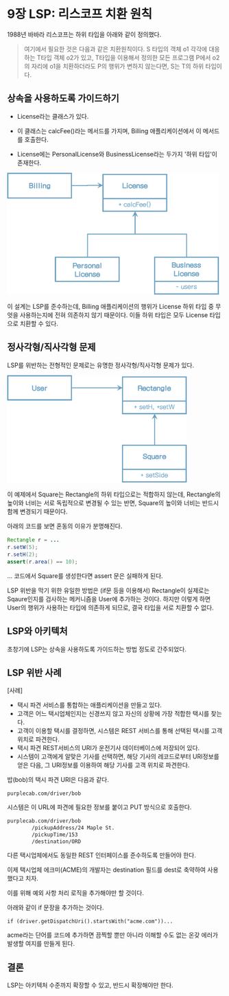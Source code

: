 # 9장 LSP: 리스코프 치환 원칙

1988년 바바라 리스코프는 하위 타입을 아래와 같이 정의했다.

> 여기에서 필요한 것은 다음과 같은 치환원칙이다. S 타입의 객체 o1 각각에 대응하는 T타입 객체 o2가 있고, T타입을 이용해서 정의한 모든 프로그램 P에서 o2의 자리에 o1을 치환하더라도 P의 행위가 변하지 않는다면, S는 T의 하위 타입이다.



## 상속을 사용하도록 가이드하기

* License라는 클래스가 있다.

* 이 클래스는 calcFee()라는 메서드를 가지며, Billing 애플리케이션에서 이 메서드를 호출한다.

* License에는 PersonalLicense와 BusinessLicense라는 두가지 '하위 타입'이 존재한다.



<img src="chapter-09.assets/image-20201217165646081.png" alt="image-20201217165646081" style="zoom:67%;" />



이 설계는 LSP를 준수하는데, Billing 애플리케이션의 행위가 License 하위 타입 중 무엇을 사용하는지에 전혀 의존하지 않기 때문이다. 이들 하위 타입은 모두 License 타입으로 치환할 수 있다.



## 정사각형/직사각형 문제

LSP를 위반하는 전형적인 문제로는 유명한 정사각형/직사각형 문제가 있다.

<img src="chapter-09.assets/image-20201217175801134.png" alt="image-20201217175801134" style="zoom:67%;" />



이 예제에서 Square는 Rectangle의 하위 타입으로는 적합하지 않는데, Rectangle의 높이와 너비는 서로 독립적으로 변경될 수 있는 반면, Square의 높이와 너비는 반드시 함께 변경되기 때문이다. 

아래의 코드를 보면 혼동의 이유가 분명해진다.

```java
Rectangle r = ...
r.setW(5);
r.setH(2);
assert(r.area() == 10);
```

... 코드에서 Square를 생성한다면 assert 문은 실패하게 된다.

LSP 위반을 막기 위한 유일한 방법은 (if문 등을 이용해서) Rectangle이 실제로는 Sqaure인지를 검사하는 메커니즘을 User에 추가하는 것이다.
하지만 이렇게 하면 User의 행위가 사용하는 타입에 의존하게 되므로, 결국 타입을 서로 치환할 수 없다.



## LSP와 아키텍처

초창기에 LSP는 상속을 사용하도록 가이드하는 방법 정도로 간주되었다.



## LSP 위반 사례

[사례]

* 택시 파견 서비스를 통합하는 애플리케이션을 만들고 있다.
* 고객은 어느 택시업체인지는 신경쓰지 않고 자신의 상황에 가장 적합한 택시를 찾는다.
* 고객이 이용할 택시를 결정하면, 시스템은 REST 서비스를 통해 선택된 택시를 고객 위치로 파견한다.
* 택시 파견 REST서비스의 URI가 운전기사 데이터베이스에 저장되어 있다.
* 시스템이 고객에게 알맞은 기사를 선택하면, 해당 기사의 레코드로부터 URI정보를 얻은 다음, 그 URI정보를 이용하여 해당 기사를 고객 위치로 파견한다.



밥(bob)의 택시 파견 URI은 다음과 같다.

```
purplecab.com/driver/bob
```

시스템은 이 URL에 파견에 필요한 정보를 붙이고 PUT 방식으로 호출한다.

```
purplecab.com/driver/bob
		/pickupAddress/24 Maple St.
		/pickupTime/153
		/destination/ORD
```

다른 택시업체에서도 동일한 REST 인터페이스를 준수하도록 만들어야 한다.

이제 택시업체 에크미(ACME)의 개발자는 destination 필드를 dest로 축약하여 사용했다고 치자. 

이를 위해 예외 사항 처리 로직을 추가해야만 할 것이다.

아래와 같이 if 문장을 추가하는 것이다.

```
if (driver.getDispatchUri().startsWith("acme.com"))...
```

acme라는 단어를 코드에 추가하면 끔찍할 뿐만 아니라 이해할 수도 없는 온갖 에러가 발생할 여지를 만들게 된다.



## 결론

LSP는 아키텍처 수준까지 확장할 수 있고, 반드시 확장해야만 한다. 





















